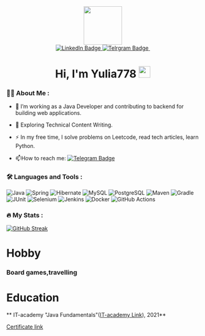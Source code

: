 


<div id="header" align="center">
  <img src="https://media.giphy.com/media/smGCEo5zsAXtK4bqAT/giphy.gif" width="100"/>
</div>
<div id="badges" align="center">
  <a href="https://www.linkedin.com/in/kozlova-yulia-651253163/">
    <img src="https://img.shields.io/badge/LinkedIn-blue?style=for-the-badge&logo=linkedin&logoColor=white" alt="LinkedIn Badge"/>
  </a>
  <a href="https://t.me/KozlovaYulia95">
    <img src="https://img.shields.io/badge/Telrgram-blue?style=for-the-badge&logo=twitter&logoColor=white" alt="Telrgram Badge"/>
  </a>
  <img src="https://komarev.com/ghpvc/?username=Yulia778&style=flat-square&color=blue" alt=""/>
  <h1>
  Hi, I'm Yulia778
  <img src="https://media.giphy.com/media/hvRJCLFzcasrR4ia7z/giphy.gif" width="30px"/>
</h1>
</div>

### :woman_technologist: About Me :
- :telescope: I’m working as a Java Developer and contributing to backend for building web applications.

- :seedling: Exploring Technical Content Writing.

- :zap: In my free time, I solve problems on Leetcode, read tech articles, learn Python.

- :mailbox:How to reach me: [![Telegram Badge](https://img.shields.io/badge/-Yulia778-blue?style=flat&logo=Telegram&logoColor=white)](https://t.me/KozlovaYulia95)

### :hammer_and_wrench: Languages and Tools :
![Java](https://img.shields.io/badge/Java-F7DF1E?style=for-the-badge&logo=Java&logoColor=black)
![Spring](https://img.shields.io/badge/Spring-316192?style=for-the-badge&logo=Spring&logoColor=white)
![Hibernate](https://img.shields.io/badge/Hibernate-6DA55F?style=for-the-badge&logo=Hibernate&logoColor=white)
![MySQL](https://img.shields.io/badge/MySQL-%2320232a.svg?style=for-the-badge&logo=MySQL&logoColor=%2361DAFB)
![PostgreSQL](https://img.shields.io/badge/PostgreSQL-%23593d88.svg?style=for-the-badge&logo=PostgreSQL&logoColor=white)
![Maven](https://img.shields.io/badge/Maven-black?style=for-the-badge&logo=Maven&logoColor=white)
![Gradle](https://img.shields.io/badge/Gradle-black?style=for-the-badge&logo=Gradle&logoColor=white)
![JUnit](https://img.shields.io/badge/JUnit-%23E0234E.svg?style=for-the-badge&logo=JUnit&logoColor=white)
![Selenium](https://img.shields.io/badge/Selenium-%2338B2AC.svg?style=for-the-badge&logo=Selenium&logoColor=white)
![Jenkins](https://img.shields.io/badge/Jenkins-%230081CB.svg?style=for-the-badge&logo=Jenkins&logoColor=white)
![Docker](https://img.shields.io/badge/Docker-316192?style=for-the-badge&logo=docker&logoColor=white)
![GitHub Actions](https://img.shields.io/badge/github%20actions-%232671E5.svg?style=for-the-badge&logo=githubactions&logoColor=white)


### :fire: My Stats :

[![GitHub Streak](https://streak-stats.demolab.com?user=Yulia778&theme=transparent&hide_border=true&mode=weekly&fire=FF2222&dates=2C68F6&currStreakLabel=2C68F6&currStreakNum=2C68F6)](https://git.io/streak-stats)

# Hobby

### Board games,travelling


# Education

** IT-academy "Java Fundamentals"([IT-academy Link](https://www.it-academy.by/)), 2021** 

[Certificate link](https://www.linkedin.com/in/kozlova-yulia-651253163/detail/treasury/position:1835001034/?entityUrn=urn%3Ali%3Afsd_profileTreasuryMedia%3A(ACoAACcDdN0BcYCwB986G7P6iNdCOlvs0Yhqn44%2C1635468279134)&section=position%3A1835001034&treasuryCount=1)

